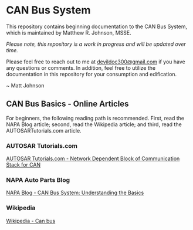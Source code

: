 
# CAN Bus System 

This repository contains beginning documentation to the CAN Bus System, 
which is maintained by Matthew R. Johnson, MSSE. 

<i>Please note, this repository is a work in progress and will be updated
over time.</i>

Please feel free to reach out to me at devildoc300@gmail.com if you have
any questions or comments. In addition, feel free to utilize the documentation
in this repository for your consumption and edification.

~ Matt Johnson

## CAN Bus Basics - Online Articles

For beginners, the following reading path is recommended. First, read the 
NAPA Blog article; second, read the Wikipedia article; and third, read
the AUTOSARTutorials.com article.

### AUTOSAR Tutorials.com
<a target="_blank" title="Network Dependent Block of Communication Stack for CAN" href="https://autosartutorials.com/communication-stack-can/">AUTOSAR Tutorials.com - Network Dependent Block of Communication Stack for CAN</a>

### NAPA Auto Parts Blog
<a target="_blank" title="CAN Bus System: Understanding the Basics" href="https://knowhow.napaonline.com/can-bus-system-understanding-basics/">NAPA Blog - CAN Bus System: Understanding the Basics</a>

### Wikipedia
<a target="_blank" title="Can bus" href="https://en.wikipedia.org/wiki/CAN_bus">Wikipedia - Can bus</a>


